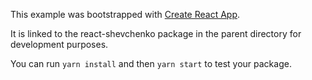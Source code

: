 This example was bootstrapped with [Create React App](https://github.com/facebook/create-react-app).

It is linked to the react-shevchenko package in the parent directory for development purposes.

You can run `yarn install` and then `yarn start` to test your package.
